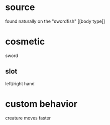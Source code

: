 # source
found naturally on the "swordfish" [[body type]]
# cosmetic
sword
## slot
left/right hand
# custom behavior
creature moves faster